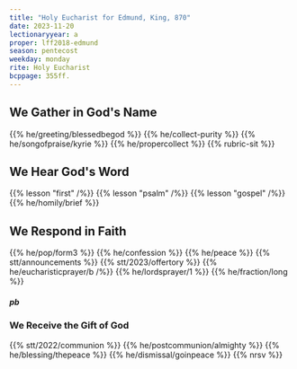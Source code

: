 ```yaml
---
title: "Holy Eucharist for Edmund, King, 870"
date: 2023-11-20
lectionaryyear: a
proper: lff2018-edmund
season: pentecost
weekday: monday
rite: Holy Eucharist
bcppage: 355ff.
---
```

## We Gather in God's Name
{{% he/greeting/blessedbegod %}}
{{% he/collect-purity %}}
{{% he/songofpraise/kyrie %}}
{{% he/propercollect %}}
{{% rubric-sit %}}
## We Hear God's Word
{{% lesson "first" /%}}
{{% lesson "psalm" /%}}
{{% lesson "gospel" /%}}
{{% he/homily/brief %}}
## We Respond in Faith
{{% he/pop/form3 %}}
{{% he/confession %}}
{{% he/peace %}}
{{% stt/announcements %}}
{{% stt/2023/offertory %}}
{{% he/eucharisticprayer/b /%}}
{{% he/lordsprayer/1 %}}
{{% he/fraction/long %}}
##### pb
### We Receive the Gift of God
{{% stt/2022/communion %}}
{{% he/postcommunion/almighty %}}
{{% he/blessing/thepeace %}}
{{% he/dismissal/goinpeace %}}
{{% nrsv %}}

